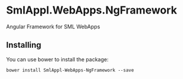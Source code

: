 # SmlAppl.WebApps.NgFramework
Angular Framework for SML WebApps

Installing
-----
You can use bower to install the package:

```
bower install SmlAppl-WebApps-NgFramework --save
```
